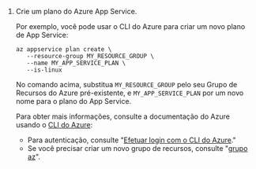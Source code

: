 1. Crie um plano do Azure App Service.

   Por exemplo, você pode usar o CLI do Azure para criar um novo plano de App Service:

   ```bash{:copy}
   az appservice plan create \
      --resource-group MY_RESOURCE_GROUP \
      --name MY_APP_SERVICE_PLAN \
      --is-linux
   ```

   No comando acima, substitua `MY_RESOURCE_GROUP` pelo seu Grupo de Recursos do Azure pré-existente, e `MY_APP_SERVICE_PLAN` por um novo nome para o plano do App Service.

   Para obter mais informações, consulte a documentação do Azure usando o [CLI do Azure](https://docs.microsoft.com/cli/azure/):

   * Para autenticação, consulte "[Efetuar login com o CLI do Azure](https://docs.microsoft.com/cli/azure/authenticate-azure-cli)."
   * Se você precisar criar um novo grupo de recursos, consulte "[grupo az](https://docs.microsoft.com/cli/azure/group?view=azure-cli-latest#az_group_create)".
